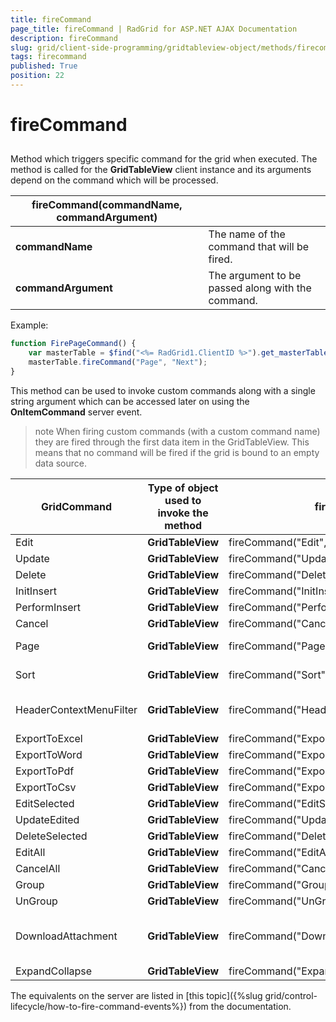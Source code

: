 ```yaml
---
title: fireCommand
page_title: fireCommand | RadGrid for ASP.NET AJAX Documentation
description: fireCommand
slug: grid/client-side-programming/gridtableview-object/methods/firecommand
tags: firecommand
published: True
position: 22
---
```


# fireCommand



##

Method which triggers specific command for the grid when executed. The method is called for the **GridTableView** client instance and its arguments depend on the command which will be processed.


|  **fireCommand(commandName, commandArgument)**  |  |
| ------ | ------ |
| **commandName** |The name of the command that will be fired.|
| **commandArgument** |The argument to be passed along with the command.|

Example:

````JavaScript
function FirePageCommand() {
    var masterTable = $find("<%= RadGrid1.ClientID %>").get_masterTableView();
    masterTable.fireCommand("Page", "Next");
}
````



This method can be used to invoke custom commands along with a single string argument which can be accessed later on using the **OnItemCommand** server event.

>note  When firing custom commands (with a custom command name) they are fired through the first data item in the GridTableView. This means that no command will be fired if the grid is bound to an empty data source.
>



|  **GridCommand**  |  **Type of object used to invoke the method**  |  **fireCommand syntax**  |  **eventArgs details**  |
| ------ | ------ | ------ | ------ |
|Edit| **GridTableView** |fireCommand("Edit", itemIndex)|Example: fireCommand("Edit", 0)|
|Update| **GridTableView** |fireCommand("Update", itemIndex)|Example: fireCommand("Update", 0)|
|Delete| **GridTableView** |fireCommand("Delete", itemIndex)|Example: fireCommand("Delete", 0)|
|InitInsert| **GridTableView** |fireCommand("InitInsert", "")|Required but not used. Example: fireCommand("InitInsert", "")|
|PerformInsert| **GridTableView** |fireCommand("PerformInsert", "")|Required but not used. Example: fireCommand("PerformInsert", "")|
|Cancel| **GridTableView** |fireCommand("Cancel", "")|Required but not used. Example: fireCommand("Cancel", "")|
|Page| **GridTableView** |fireCommand("Page", pageCommand)|string argument:"First", "Next", "Prev", "Last", numeric values as string presentation. Example: fireCommand("Page", "Next")|
|Sort| **GridTableView** |fireCommand("Sort", sortExpression)|string argument: fieldName (mandatory), sortOrder (optional)Example: fireCommand("Sort", "ContactName DESC")|
|HeaderContextMenuFilter| **GridTableView** |fireCommand("HeaderContextMenuFilter",commandArgs)|A string holding the filter conditions data. Example: fireCommand("HeaderContextMenuFilter", "ShipName&#124;?NoFilter&#124;&#124;?NoFilter&#124;")|
|ExportToExcel| **GridTableView** |fireCommand("ExportToExcel", "")|Required but not used. Example: fireCommand("ExportToExcel", "")|
|ExportToWord| **GridTableView** |fireCommand("ExportToWord", "")|Required but not used. Example: fireCommand("ExportToWord", "")|
|ExportToPdf| **GridTableView** |fireCommand("ExportToPdf", "")|Required but not used. Example: fireCommand("ExportToPdf", "")|
|ExportToCsv| **GridTableView** |fireCommand("ExportToCsv", "")|Required but not used. Example: fireCommand("ExportToCsv", "")|
|EditSelected| **GridTableView** |fireCommand("EditSelected", "")|Required but not used. Example: fireCommand("EditSelected", "")|
|UpdateEdited| **GridTableView** |fireCommand("UpdateEdited", "")|Required but not used. Example: fireCommand("UpdateEdited", "")|
|DeleteSelected| **GridTableView** |fireCommand("DeleteSelected", "")|Required but not used. Example: fireCommand("DeleteSelected", "")|
|EditAll| **GridTableView** |fireCommand("EditAll", "")|Required but not used. Example: fireCommand("EditAll", "")|
|CancelAll| **GridTableView** |fireCommand("CancelAll", "")|Required but not used. Example: fireCommand("CancelAll", "")|
|Group| **GridTableView** |fireCommand("GroupByColumn", "")|Example: fireCommand("GroupByColumn", "Country")|
|UnGroup| **GridTableView** |fireCommand("UnGroupByColumn", "")|Example:fireCommand("UnGroupByColumn", "Country")|
|DownloadAttachment| **GridTableView** |fireCommand("DownloadAttachment", argument)|String - collection of key/value pairs in JSON format (see[this demo](https://demos.telerik.com/aspnet-ajax/grid/examples/generalfeatures/gridattachmentcolumn/defaultcs.aspx))Example:var args = '{"FileId":24,"ColumnUniqueName":"AttCol","FileName":"report.doc"}'; fireCommand("DownloadAttachment", args)|
|ExpandCollapse| **GridTableView** |fireCommand("ExpandCollapse", itemIndex)|Example:fireCommand("ExpandCollapse", 0)|

The equivalents on the server are listed in [this topic]({%slug grid/control-lifecycle/how-to-fire-command-events%}) from the documentation.
